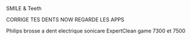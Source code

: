 SMILE & Teeth

CORRIGE TES DENTS NOW REGARDE LES APPS

Philips brosse a dent electrique sonicare
ExpertClean game 7300 et 7500